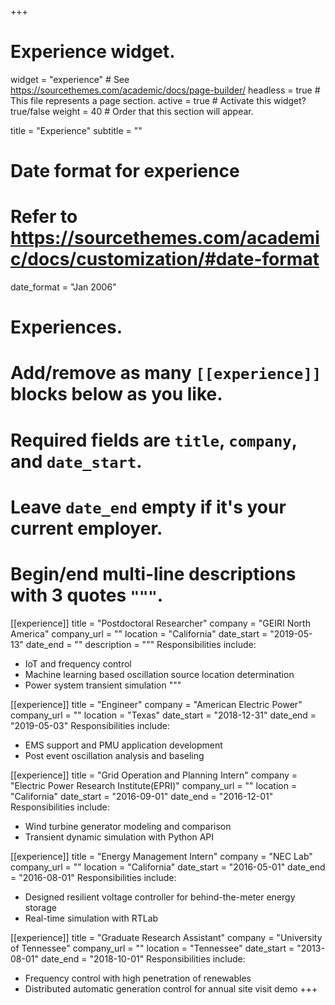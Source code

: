 +++
# Experience widget.
widget = "experience"  # See https://sourcethemes.com/academic/docs/page-builder/
headless = true  # This file represents a page section.
active = true  # Activate this widget? true/false
weight = 40  # Order that this section will appear.

title = "Experience"
subtitle = ""

# Date format for experience
#   Refer to https://sourcethemes.com/academic/docs/customization/#date-format
date_format = "Jan 2006"

# Experiences.
#   Add/remove as many `[[experience]]` blocks below as you like.
#   Required fields are `title`, `company`, and `date_start`.
#   Leave `date_end` empty if it's your current employer.
#   Begin/end multi-line descriptions with 3 quotes `"""`.
[[experience]]
  title = "Postdoctoral Researcher"
  company = "GEIRI North America"
  company_url = ""
  location = "California"
  date_start = "2019-05-13"
  date_end = ""
  description = """
  Responsibilities include:
  
  * IoT and frequency control
  * Machine learning based oscillation source location determination
  * Power system transient simulation
  """

[[experience]]
  title = "Engineer"
  company = "American Electric Power"
  company_url = ""
  location = "Texas"
  date_start = "2018-12-31"
  date_end = "2019-05-03"
  Responsibilities include:
  
  * EMS support and PMU application development
  * Post event oscillation analysis and baseling 
  
 
 [[experience]]
  title = "Grid Operation and Planning Intern"
  company = "Electric Power Research Institute(EPRI)"
  company_url = ""
  location = "California"
  date_start = "2016-09-01"
  date_end = "2016-12-01"
  Responsibilities include:
  
  * Wind turbine generator modeling and comparison
  * Transient dynamic simulation with Python API



 [[experience]]
  title = "Energy Management Intern"
  company = "NEC Lab"
  company_url = ""
  location = "California"
  date_start = "2016-05-01"
  date_end = "2016-08-01"
  Responsibilities include:
  
  * Designed resilient voltage controller for behind-the-meter energy storage
  * Real-time simulation with RTLab


 [[experience]]
  title = "Graduate Research Assistant"
  company = "University of Tennessee"
  company_url = ""
  location = "Tennessee"
  date_start = "2013-08-01"
  date_end = "2018-10-01"
  Responsibilities include:
  
  * Frequency control with high penetration of renewables
  * Distributed automatic generation control for annual site visit demo
+++

